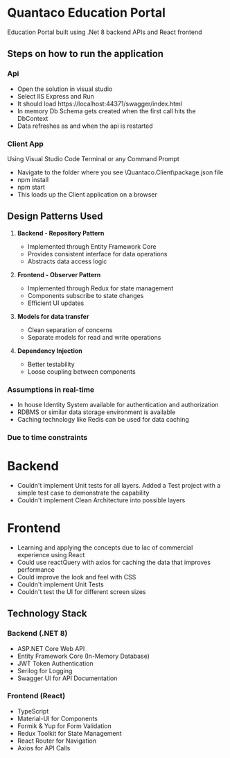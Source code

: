 # Quantaco Education Portal

Education Portal built using .Net 8 backend APIs and React frontend

## Steps on how to run the application

### Api

   - Open the solution in visual studio
   - Select IIS Express and Run
   - It should load https://localhost:44371/swagger/index.html
   - In memory Db Schema gets created when the first call hits the DbContext
   - Data refreshes as and when the api is restarted

### Client App

Using Visual Studio Code Terminal or any Command Prompt
   - Navigate to the folder where you see \Quantaco.Client\package.json file
   - npm install
   - npm start
   - This loads up the Client application on a browser

## Design Patterns Used

1. **Backend - Repository Pattern**
   - Implemented through Entity Framework Core
   - Provides consistent interface for data operations
   - Abstracts data access logic

2. **Frontend - Observer Pattern**
   - Implemented through Redux for state management
   - Components subscribe to state changes
   - Efficient UI updates

3. **Models for data transfer**
   - Clean separation of concerns
   - Separate models for read and write operations

4. **Dependency Injection**
   - Better testability
   - Loose coupling between components

### Assumptions in real-time
 - In house Identity System available for authentication and authorization
 - RDBMS or similar data storage environment is available
 - Caching technology like Redis can be used for data caching


### Due to time constraints

# Backend
 - Couldn't implement Unit tests for all layers. Added a Test project with a simple test case to demonstrate the capability
 - Couldn't implement Clean Architecture into possible layers

# Frontend
 - Learning and applying the concepts due to lac of commercial experience using React
 - Could use reactQuery with axios for caching the data that improves performance
 - Could improve the look and feel with CSS
 - Couldn't implement Unit Tests
 - Couldn't test the UI for different screen sizes

## Technology Stack

### Backend (.NET 8)
- ASP.NET Core Web API
- Entity Framework Core (In-Memory Database)
- JWT Token Authentication
- Serilog for Logging
- Swagger UI for API Documentation

### Frontend (React)
- TypeScript
- Material-UI for Components
- Formik & Yup for Form Validation
- Redux Toolkit for State Management
- React Router for Navigation
- Axios for API Calls
